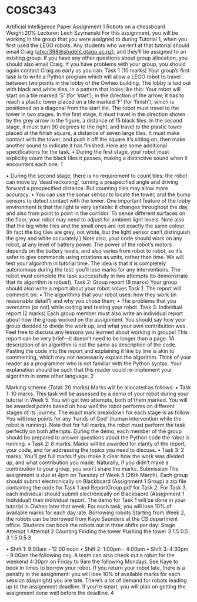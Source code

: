 # COSC343
Artificial Intelligence Paper
Assignment 1
Robots on a chessboard
Weight:20% Lecturer: Lech Szymanski
For this assignment, you will be working in the group that you were assigned to during Tutorial 1, when you first used the LEGO robots. Any students who weren’t at that tutorial should email Craig (atkcr398@student.otago.ac.nz), and they’ll be assigned to an existing group. If you have any other questions about group allocation, you should also email Craig. If you have problems with your group, you should again contact Craig as early as you can.
Task 1 (10 marks)
Your group’s first task is to write a Python program which will allow a LEGO robot to travel between two points in the lobby of the Owheo building. The lobby is laid out with black and white tiles, in a pattern that looks like this:
                                                  Your robot will start on a tile marked ‘S’ (for ‘start’), in the direction of the arrow; it has to reach a plastic tower placed on a tile marked ‘F’ (for ‘finish’), which is positioned on a diagonal from the start tile. The robot must travel to the tower in two stages. In the first stage, it must travel in the direction shown by the grey arrow in the figure, a distance of 15 black tiles. In the second stage, it must turn 90 degrees to the right, and travel to the plastic tower placed at the finish square, a distance of seven large tiles. It must make contact with the tower, and push it off the square it’s sitting on, then make another sound to indicate it has finished.
Here are some additional specifications for the task.
• During the first stage, your robot must explicitly count the black tiles it passes, making a distinctive sound when it encounters each one.
1

• During the second stage, there is no requirement to count tiles: the robot can move by ‘dead reckoning’, turning a prespecified angle and driving forward a prespecified distance. But counting tiles may allow more accuracy.
• You can use the sonar sensor to locate the tower, and the bump sensors to detect contact with the tower.
One important feature of the lobby environment is that the light is very variable: it changes throughout the day, and also from point to point in the corridor. To sense different surfaces on the floor, your robot may need to adjust for ambient light levels. Note also that the big white tiles and the small ones are not exactly the same colour. (In fact the big tiles are grey, not white, but the light sensor can’t distinguish the grey and white accurately.)
Note also, your code should work on any robot, at any level of battery power. The power of the robot’s motors depends on the battery levels, and also varies from robot to robot, so it’s safer to give commands using rotations as units, rather than time.
We will test your algorithm in tutorial time. The idea is that it is completely autonomous during the test: you’ll lose marks for any interventions. The robot must complete the task successfully in two attempts (to demonstrate that its algorithm is robust).
Task 2: Group report (8 marks)
Your group should also write a report about your robot solves Task 1. The report will comment on:
• The algorithms that your robot uses: how they work (in reasonable detail1) and why you chose them;
• The problems that you overcame (or not) while coding and testing your robot. Task 3: Individual report (2 marks)
Each group member must also write an individual report about how the group worked on the assignment. You should say how your group decided to divide the work up, and what your own contribution was. Feel free to discuss any lessons you learned about working in groups! This report can be very brief—it doesn’t need to be longer than a page.
1A description of an algorithm is not the same as description of the code. Pasting the code into the report and explaining it line by line is akin to commenting, which may not necessarily explain the algorithm. Think of your reader as a programmer who is not familiar with the Python syntax. Your explanation should be such that this reader could re-implement your algorithm in some other language.
 2

Marking scheme (Total: 20 marks)
Marks will be allocated as follows:
• Task 1: 10 marks. This task will be assessed by a demo of your robot during your tutorial in Week 5. You will get two attempts, both of them marked. You will be awarded points based on how well the robot performs on different stages of its journey. The exact mark breakdown for each stage is as follow:
You will lose points for any ‘hands of God’ (human intervention while the robot is running). Note that for full marks, the robot must perform the task perfectly on both attempts. During the demo, each member of the group should be prepared to answer questions about the Python code the robot is running.
• Task 2: 8 marks. Marks will be awarded for clarity of the report, your code, and for addressing the topics you need to discuss.
• Task 3: 2 marks. You’ll get full marks if you make it clear how the work was divided up, and what contribution you made.
Naturally, if you didn’t make a contribution to your group, you won’t share the marks.
Submission
The assignment is due at 4pm on Tuesday of Week 5 (26th March). Each group should submit electronically on Blackboard (Assignment 1 Group) a zip file containing the code for Task 1 and ReportGroup.pdf for Task 2. For Task 3, each individual should submit electronically on Blackbaord (Assignment 1 Individual) their individual report.
The demo for Task 1 will be done in your tutorial in Owheo later that week. For each task, you will lose 10% of available marks for each day late.
Borrowing robots
Starting from Week 2, the robots can be borrowed from Kaye Saunders at the CS department office. Students can book the robots out in three shifts per day:
 Stage
  Attempt 1
 Attempt 2
 Counting
Finding the tower Pushing the tower
    3 1.5 0.5
     3 1.5 0.5
     3

• Shift 1: 9:00am - 12:00 noon
• Shift 2: 1:00pm - 4:00pm
• Shift 3: 4:30pm - 9:00am the following day.
A team can also check out a robot for the weekend 4:30pm on Friday to 9am the following Monday). See Kaye to book in times to borrow your robot. If you return your robot late, there is a penalty in the assignment: you will lose 10% of available marks for each session (day/night) you are late.
There’s a lot of demand for robots leading up to the assignment deadline. If you’re smart, you will plan on getting the assignment done well before the deadline.
4
